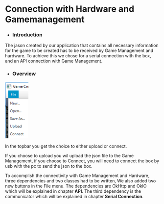 # Connection with Hardware and Gamemanagement

* ### Introduction

The jason created by our application that contains all necessary information for the game to be created has to be received by Game Management and hardware. To achieve this we chose for a serial connection with the box, and an API connection with Game Management.

* ### Overview

![](/assets/import.png)

In the topbar you get the choice to either upload or connect.

If you choose to upload you wil upload the json file to the Game Management, if you choose to Connect, you will need to connect the box by usb with the pc to send the json to the box.

To accomplish the connectivity with Game Management and Hardware, three dependencies and two classes had to be written, We also added two new buttons in the File menu. The dependencies are OkHttp and OkIO which will be explained in chapter **API**. The third dependency is the communicator which will be explained in chapter **Serial Connection**.



